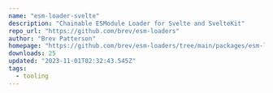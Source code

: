 ```yaml
---
name: "esm-loader-svelte"
description: "Chainable ESModule Loader for Svelte and SvelteKit"
repo_url: "https://github.com/brev/esm-loaders"
author: "Brev Patterson"
homepage: "https://github.com/brev/esm-loaders/tree/main/packages/esm-loader-svelte#readme"
downloads: 25
updated: "2023-11-01T02:32:43.545Z"
tags: 
  - tooling
---
```

